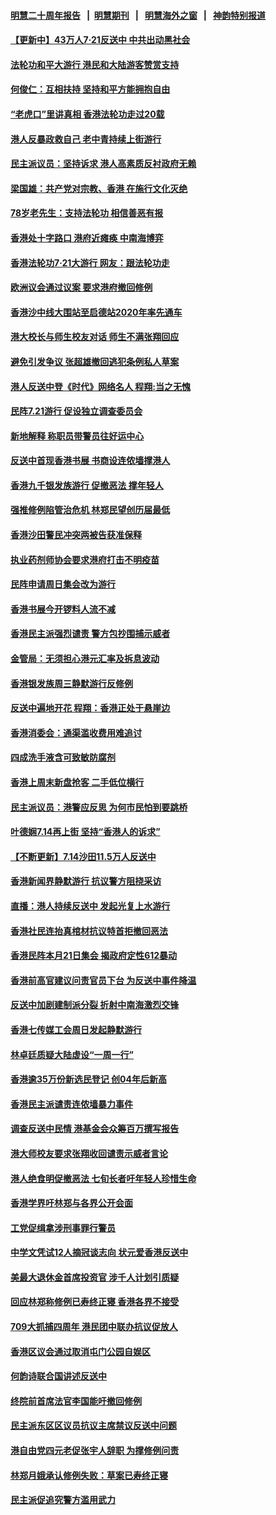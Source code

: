 #### [明慧二十周年报告](https://github.com/gfw-breaker/mh-reports/blob/master/README.md?t=07221601) &nbsp;&nbsp;|&nbsp;&nbsp;[明慧期刊](https://github.com/gfw-breaker/mh-qikan) &nbsp;&nbsp;|&nbsp;&nbsp; [明慧海外之窗](https://github.com/gfw-breaker/mh-news/blob/master/README.md?t=07221601) &nbsp;&nbsp;|&nbsp;&nbsp; [神韵特别报道](https://github.com/gfw-breaker/mh-news/blob/master/shenyun.md?t=07221601) 

#### [【更新中】43万人7·21反送中 中共出动黑社会](../pages/nsc415/n11399023.md?t=07221601) 

#### [法轮功和平大游行 港民和大陆游客赞赏支持](../pages/nsc415/n11399598.md?t=07221601) 

#### [何俊仁：互相扶持 坚持和平方能拥抱自由](../pages/nsc415/n11399136.md?t=07221601) 

#### [“老虎口”里讲真相 香港法轮功走过20载](../pages/nsc415/n11399927.md?t=07221601) 

#### [港人反暴政救自己 老中青持续上街游行](../pages/nsc415/n11399627.md?t=07221601) 

#### [民主派议员：坚持诉求 港人高素质反衬政府无赖](../pages/nsc415/n11399323.md?t=07221601) 

#### [梁国雄：共产党对宗教、香港 在施行文化灭绝](../pages/nsc415/n11399160.md?t=07221601) 

#### [78岁老先生：支持法轮功 相信善恶有报](../pages/nsc415/n11399292.md?t=07221601) 

#### [香港处十字路口 港府近瘫痪 中南海博弈](../pages/nsc415/n11398548.md?t=07221601) 

#### [香港法轮功7·21大游行 网友：跟法轮功走](../pages/nsc415/n11398406.md?t=07221601) 

#### [欧洲议会通过议案 要求港府撤回修例](../pages/nsc415/n11394258.md?t=07221601) 

#### [香港沙中线大围站至启德站2020年率先通车](../pages/nsc415/n11394268.md?t=07221601) 

#### [港大校长与师生校友对话 师生不满张翔回应](../pages/nsc415/n11394242.md?t=07221601) 

#### [避免引发争议 张超雄撤回逃犯条例私人草案](../pages/nsc415/n11394230.md?t=07221601) 

#### [港人反送中登《时代》网络名人 程翔:当之无愧](../pages/nsc415/n11391516.md?t=07221601) 

#### [民阵7.21游行 促设独立调查委员会](../pages/nsc415/n11391499.md?t=07221601) 

#### [新地解释 称职员带警员往好运中心](../pages/nsc415/n11391483.md?t=07221601) 

#### [反送中首现香港书展 书商设连侬墙撑港人](../pages/nsc415/n11391386.md?t=07221601) 

#### [香港九千银发族游行 促撤恶法 撑年轻人](../pages/nsc415/n11391448.md?t=07221601) 

#### [强推修例陷管治危机 林郑民望创历届最低](../pages/nsc415/n11389214.md?t=07221601) 

#### [香港沙田警民冲突两被告获准保释](../pages/nsc415/n11389321.md?t=07221601) 

#### [执业药剂师协会要求港府打击不明疫苗](../pages/nsc415/n11389313.md?t=07221601) 

#### [民阵申请周日集会改为游行](../pages/nsc415/n11389284.md?t=07221601) 

#### [香港书展今开锣料人流不减](../pages/nsc415/n11389281.md?t=07221601) 

#### [香港民主派强烈谴责 警方包抄围捕示威者](../pages/nsc415/n11386764.md?t=07221601) 

#### [金管局：无须担心港元汇率及拆息波动](../pages/nsc415/n11386838.md?t=07221601) 

#### [香港银发族周三静默游行反修例](../pages/nsc415/n11386834.md?t=07221601) 

#### [反送中遍地开花 程翔：香港正处于悬崖边](../pages/nsc415/n11386740.md?t=07221601) 

#### [香港消委会：通渠滥收费用难追讨](../pages/nsc415/n11386817.md?t=07221601) 

#### [四成洗手液含可致敏防腐剂](../pages/nsc415/n11386785.md?t=07221601) 

#### [香港上周末新盘抢客 二手低位横行](../pages/nsc415/n11384862.md?t=07221601) 

#### [民主派议员：港警应反思 为何市民怕到要跳桥](../pages/nsc415/n11383938.md?t=07221601) 

#### [叶德娴7.14再上街 坚持“香港人的诉求”](../pages/nsc415/n11383931.md?t=07221601) 

#### [【不断更新】7.14沙田11.5万人反送中](../pages/nsc415/n11383655.md?t=07221601) 

#### [香港新闻界静默游行 抗议警方阻挠采访](../pages/nsc415/n11383634.md?t=07221601) 

#### [直播：港人持续反送中 发起光复上水游行](../pages/nsc415/n11382577.md?t=07221601) 

#### [香港社民连抬真棺材抗议特首拒撤回恶法](../pages/nsc415/n11380988.md?t=07221601) 

#### [香港民阵本月21日集会 揭政府定性612暴动](../pages/nsc415/n11380922.md?t=07221601) 

#### [香港前高官建议问责官员下台 为反送中事件降温](../pages/nsc415/n11380909.md?t=07221601) 

#### [反送中加剧建制派分裂 折射中南海激烈交锋](../pages/nsc415/n11379563.md?t=07221601) 

#### [香港七传媒工会周日发起静默游行](../pages/nsc415/n11379663.md?t=07221601) 

#### [林卓廷质疑大陆虚设“一周一行”](../pages/nsc415/n11379636.md?t=07221601) 

#### [香港逾35万份新选民登记 创04年后新高](../pages/nsc415/n11379644.md?t=07221601) 

#### [香港民主派谴责连侬墙暴力事件](../pages/nsc415/n11379585.md?t=07221601) 

#### [调查反送中民情 港基金会众筹百万撰写报告](../pages/nsc415/n11377136.md?t=07221601) 

#### [港大师校友要求张翔收回谴责示威者言论](../pages/nsc415/n11377186.md?t=07221601) 

#### [港人绝食明促撤恶法 七旬长者吁年轻人珍惜生命](../pages/nsc415/n11377179.md?t=07221601) 

#### [香港学界吁林郑与各界公开会面](../pages/nsc415/n11377167.md?t=07221601) 

#### [工党促缉拿涉刑事罪行警员](../pages/nsc415/n11377168.md?t=07221601) 

#### [中学文凭试12人摘冠谈志向 状元爱香港反送中](../pages/nsc415/n11377080.md?t=07221601) 

#### [美最大退休金首席投资官 涉千人计划引质疑](../pages/nsc415/n11376171.md?t=07221601) 

#### [回应林郑称修例已寿终正寝 香港各界不接受](../pages/nsc415/n11375157.md?t=07221601) 

#### [709大抓捕四周年 港民团中联办抗议促放人](../pages/nsc415/n11375065.md?t=07221601) 

#### [香港区议会通过取消屯门公园自娱区](../pages/nsc415/n11375111.md?t=07221601) 

#### [何韵诗联合国讲述反送中](../pages/nsc415/n11375081.md?t=07221601) 

#### [终院前首席法官李国能吁撤回修例](../pages/nsc415/n11375068.md?t=07221601) 

#### [民主派东区区议员抗议主席禁议反送中问题](../pages/nsc415/n11375049.md?t=07221601) 

#### [港自由党四元老促张宇人辞职 为撑修例问责](../pages/nsc415/n11372820.md?t=07221601) 

#### [林郑月娥承认修例失败：草案已寿终正寝](../pages/nsc415/n11372907.md?t=07221601) 

#### [民主派促追究警方滥用武力](../pages/nsc415/n11372894.md?t=07221601) 

